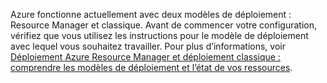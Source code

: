 Azure fonctionne actuellement avec deux modèles de déploiement : Resource Manager et classique. Avant de commencer votre configuration, vérifiez que vous utilisez les instructions pour le modèle de déploiement avec lequel vous souhaitez travailler. Pour plus d’informations, voir [Déploiement Azure Resource Manager et déploiement classique : comprendre les modèles de déploiement et l’état de vos ressources](../articles/resource-manager-deployment-model.md).